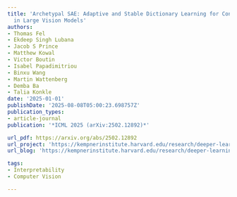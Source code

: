 ```yaml
---
title: 'Archetypal SAE: Adaptive and Stable Dictionary Learning for Concept Extraction
  in Large Vision Models'
authors:
- Thomas Fel
- Ekdeep Singh Lubana
- Jacob S Prince
- Matthew Kowal
- Victor Boutin
- Isabel Papadimitriou
- Binxu Wang
- Martin Wattenberg
- Demba Ba
- Talia Konkle
date: '2025-01-01'
publishDate: '2025-08-08T05:00:23.698757Z'
publication_types:
- article-journal
publication: '*ICML 2025 (arXiv:2502.12892)*'

url_pdf: https://arxiv.org/abs/2502.12892
url_project: 'https://kempnerinstitute.harvard.edu/research/deeper-learning/archetypal-saes-adaptive-and-stable-dictionary-learning-for-concept-extraction-in-large-vision-models/'
url_blog: 'https://kempnerinstitute.harvard.edu/research/deeper-learning/archetypal-saes-adaptive-and-stable-dictionary-learning-for-concept-extraction-in-large-vision-models/'

tags:
- Interpretability
- Computer Vision

---
```


